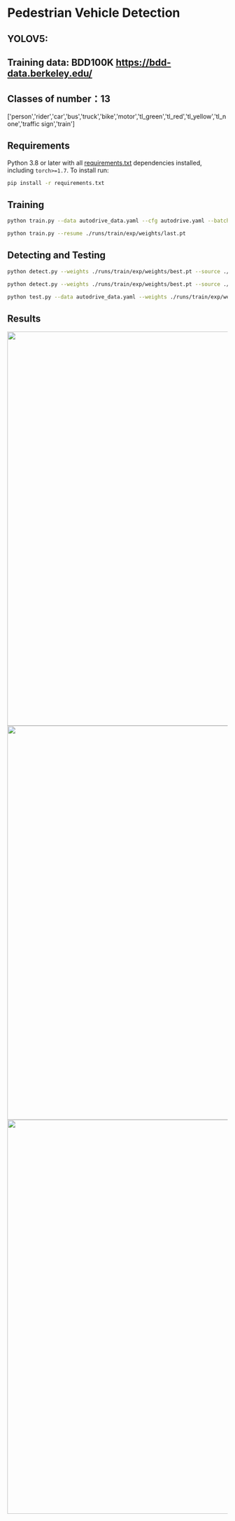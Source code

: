 

# Pedestrian Vehicle Detection
## YOLOV5:
## Training data: BDD100K https://bdd-data.berkeley.edu/

## Classes of number：13   
['person','rider','car','bus','truck','bike','motor','tl_green','tl_red','tl_yellow','tl_none','traffic sign','train']

## Requirements
Python 3.8 or later with all [requirements.txt](https://github.com/ultralytics/yolov5/blob/master/requirements.txt) dependencies installed, including `torch>=1.7`. To install run:
```bash
pip install -r requirements.txt
```
## Training
```bash
python train.py --data autodrive_data.yaml --cfg autodrive.yaml --batch-size 32

python train.py --resume ./runs/train/exp/weights/last.pt
```
## Detecting and Testing
```bash
python detect.py --weights ./runs/train/exp/weights/best.pt --source ./BDD100K/images/test --conf 0.3

python detect.py --weights ./runs/train/exp/weights/best.pt --source ./BDD100K/images/vedio/new/*.mp4 --conf 0.3

python test.py --data autodrive_data.yaml --weights ./runs/train/exp/weights/best.pt
```
## Results
<img src="https://github.com/TtZJ2/yolov5-Pedestrian-Vehicle-Detection/blob/main/runs/detect/exp/a1.jpg" width="900">
<img src="https://github.com/TtZJ2/yolov5-Pedestrian-Vehicle-Detection/blob/main/runs/detect/exp/a2.jpg" width="900">
<img src="https://github.com/TtZJ2/yolov5-Pedestrian-Vehicle-Detection/blob/main/runs/detect/exp/a3.jpg" width="900">



